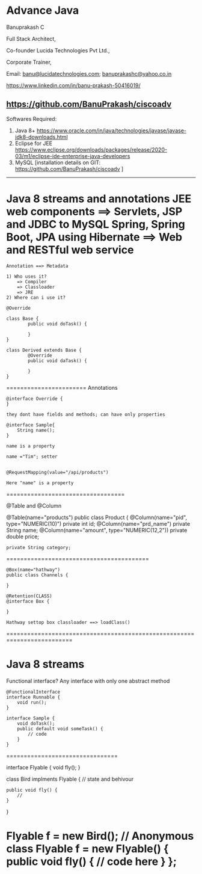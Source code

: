 # Advance Java 

Banuprakash C

Full Stack Architect,

Co-founder Lucida Technologies Pvt Ltd.,

Corporate Trainer,

Email: banu@lucidatechnologies.com; banuprakashc@yahoo.co.in

https://www.linkedin.com/in/banu-prakash-50416019/

https://github.com/BanuPrakash/ciscoadv
-----------------------------------------------------------------
Softwares Required:
1) Java 8+
	https://www.oracle.com/in/java/technologies/javase/javase-jdk8-downloads.html
2) Eclipse for JEE  
	https://www.eclipse.org/downloads/packages/release/2020-03/m1/eclipse-ide-enterprise-java-developers
3) MySQL  [installation details on GIT: https://github.com/BanuPrakash/ciscoadv ]
----------------------------------------------------------------------------------

Java 8 streams and annotations
JEE web components ==> Servlets, JSP and JDBC to MySQL
Spring, Spring Boot, JPA using Hibernate ==> Web and RESTful web service
========================================================================

	Annotation ==> Metadata

	1) Who uses it?
		=> Compiler
		=> Classloader
		=> JRE
	2) Where can i use it?

	@Override 

	class Base {
			public void doTask() {

			}
	}

	class Derived extends Base {
			@Override
			public void daTask() {

			}
	}
=======================
	Annotations

	@interface Override {
	}

	they dont have fields and methods; can have only properties

	@interface Sample{
		String name();
	}

	name is a property

	name ="Tim"; setter


	@RequestMapping(value="/api/products")

	Here "name" is a property
	  
==================================

@Table
and 
@Column

@Table(name="products")
public class Product {
	@Column(name="pid", type="NUMERIC(10)")
	private int id;
	@Column(name="prd_name")
	private String name;
	@Column(name="amount", type="NUMERIC(12,2"))
	private double price;
	
	private String category;
=========================================

	
	@Box(name="hathway")
	public class Channels {

	}

	@Retention(CLASS)
	@interface Box {

	}

	Hathway settop box classloader ==> loadClass()  
=========================================================================

Java 8 streams
==============

Functional interface?
	Any interface with only one abstract method

	@FunctionalInterface
	interface Runnable {
		void run();
	}

	interface Sample {
		void doTask();
		public default void someTask() {
			// code
		}
	}
================================

interface Flyable {
	void fly();
}

class Bird implments Flyable {
	// state and behivour

	public void fly() {
		//
	}
}


Flyable f = new Bird();
// Anonymous class
Flyable f = new Flyable() {
	public void fly() {
		// code here
	}
};
==============================
 




